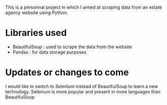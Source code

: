 This is a personnal project in which I aimed at scraping data from an estate agency website using Python.

# Libraries used
- BeautifulSoup : used to scrape the data from the website
- Pandas : for data storage purposes

# Updates or changes to come
I would like to switch to _Selenium_ instead of BeautifulSoup to learn a new technology. Selenium is more popular and present in more languages than BeautifulSoup
